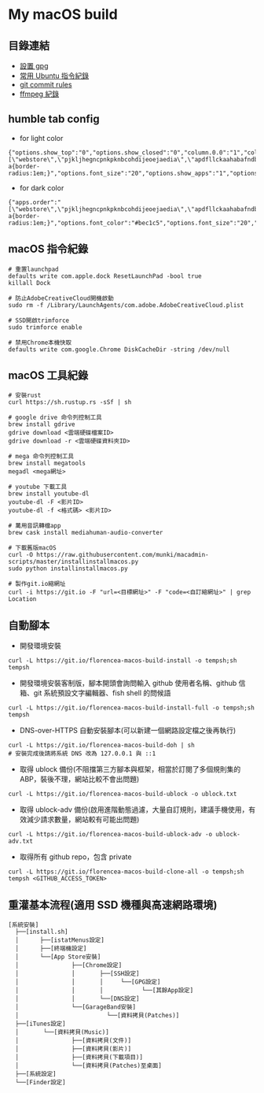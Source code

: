 # My macOS build

## 目錄連結

- [設置 gpg](gpg.md)
- [常用 Ubuntu 指令紀錄](ubuntu-1804-cmd.md)
- [git commit rules](git-commit-rules.md)
- [ffmpeg 紀錄](ffmpeg.md)

## humble tab config

- for light color

```text
{"options.show_top":"0","options.show_closed":"0","column.0.0":"1","column.1.0":"apps","options.auto_close":"1","open.closed":"true","options.hide_options":"1","options.show_recent":"0","options.shadow_color":"transparent","options.highlight_font_color":"#000","options.show_root":"0","options.show_devices":"0","apps.order":"[\"webstore\",\"pjkljhegncpnkpknbcohdijeoejaedia\",\"apdfllckaahabafndbhieahigkjlhalf\",\"pnhechapfaindjhompbnflcldabbghjo\",\"blpcfgokakmgnkcojhhkbfbldkacnbeo\",\"aohghmighlieiainnegkcijnfilokake\",\"aapocclcgogkmnckokdopfmhonfmgoek\",\"felcaaldnbdncclmgdcncolpebgiejap\"]","options.show_weather":"0","options.highlight_color":"#f1f1f1","options.width":"0.656","options.background_color":"#fafafa","options.font_color":"#333","options.lock":"1","options.css":"#main a{border-radius:1em;}","options.font_size":"20","options.show_apps":"1","options.show_2":"0"}
```

- for dark color

```text
{"apps.order":"[\"webstore\",\"pjkljhegncpnkpknbcohdijeoejaedia\",\"apdfllckaahabafndbhieahigkjlhalf\",\"pnhechapfaindjhompbnflcldabbghjo\",\"blpcfgokakmgnkcojhhkbfbldkacnbeo\",\"aohghmighlieiainnegkcijnfilokake\",\"aapocclcgogkmnckokdopfmhonfmgoek\",\"felcaaldnbdncclmgdcncolpebgiejap\"]","column.0.0":"1","column.1.0":"apps","open.closed":"true","options.auto_close":"1","options.background_color":"#202124","options.css":"#main a{border-radius:1em;}","options.font_color":"#bec1c5","options.font_size":"20","options.hide_options":"1","options.highlight_color":"#333639","options.highlight_font_color":"#eff1f2","options.lock":"1","options.shadow_color":"transparent","options.show_2":"0","options.show_apps":"1","options.show_closed":"0","options.show_devices":"0","options.show_recent":"0","options.show_root":"0","options.show_top":"0","options.show_weather":"0","options.width":"0.656"}
```

## macOS 指令紀錄

```fish
# 重置launchpad
defaults write com.apple.dock ResetLaunchPad -bool true
killall Dock

# 防止AdobeCreativeCloud開機啟動
sudo rm -f /Library/LaunchAgents/com.adobe.AdobeCreativeCloud.plist

# SSD開啟trimforce
sudo trimforce enable

# 禁用Chrome本機快取
defaults write com.google.Chrome DiskCacheDir -string /dev/null
```

## macOS 工具紀錄

```fish
# 安裝rust
curl https://sh.rustup.rs -sSf | sh

# google drive 命令列控制工具
brew install gdrive
gdrive download <雲端硬碟檔案ID>
gdrive download -r <雲端硬碟資料夾ID>

# mega 命令列控制工具
brew install megatools
megadl <mega網址>

# youtube 下載工具
brew install youtube-dl
youtube-dl -F <影片ID>
youtube-dl -f <格式碼> <影片ID>

# 萬用音訊轉檔app
brew cask install mediahuman-audio-converter

# 下載舊版macOS
curl -O https://raw.githubusercontent.com/munki/macadmin-scripts/master/installinstallmacos.py
sudo python installinstallmacos.py

# 製作git.io縮網址
curl -i https://git.io -F "url=<目標網址>" -F "code=<自訂縮網址>" | grep Location
```

## 自動腳本

- 開發環境安裝

```fish
curl -L https://git.io/florencea-macos-build-install -o tempsh;sh tempsh
```

- 開發環境安裝客制版，腳本開頭會詢問輸入 github 使用者名稱、github 信箱、git 系統預設文字編輯器、fish shell 的問候語

```fish
curl -L https://git.io/florencea-macos-build-install-full -o tempsh;sh tempsh
```

- DNS-over-HTTPS 自動安裝腳本(可以新建一個網路設定檔之後再執行)

```fish
curl -L https://git.io/florencea-macos-build-doh | sh
# 安裝完成後請將系統 DNS 改為 127.0.0.1 與 ::1
```

- 取得 ublock 備份(不阻擋第三方腳本與框架，相當於訂閱了多個規則集的 ABP，裝後不理，網站比較不會出問題)

```fish
curl -L https://git.io/florencea-macos-build-ublock -o ublock.txt
```

- 取得 ublock-adv 備份(啟用進階動態過濾，大量自訂規則，建議手機使用，有效減少請求數量，網站較有可能出問題)

```fish
curl -L https://git.io/florencea-macos-build-ublock-adv -o ublock-adv.txt
```

- 取得所有 github repo，包含 private

```fish
curl -L https://git.io/florencea-macos-build-clone-all -o tempsh;sh tempsh <GITHUB_ACCESS_TOKEN>
```

## 重灌基本流程(適用 SSD 機種與高速網路環境)

```fish
[系統安裝]
  ├──[install.sh]
  │      ├──[istatMenus設定]
  │      ├──[終端機設定]
  │      └──[App Store安裝]
  │               ├──[Chrome設定]
  │               │       ├──[SSH設定]
  │               │       │     └──[GPG設定]
  │               │       │           └──[其餘App設定]
  │               │       └──[DNS設定]
  │               └──[GarageBand安裝]
  │                         └──[資料拷貝(Patches)]
  ├──[iTunes設定]
  │       └──[資料拷貝(Music)]
  │               ├──[資料拷貝(文件)]
  │               ├──[資料拷貝(影片)]
  │               ├──[資料拷貝(下載項目)]
  │               └──[資料拷貝(Patches)至桌面]
  ├──[系統設定]
  └──[Finder設定]
```
